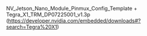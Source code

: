 NV_Jetson_Nano_Module_Pinmux_Config_Template + 
Tegra_X1_TRM_DP07225001_v1.3p (https://developer.nvidia.com/embedded/downloads#?search=Tegra%20X1)
